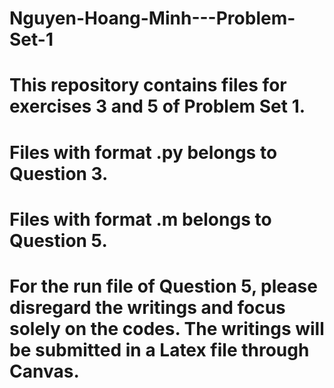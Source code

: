 # Nguyen-Hoang-Minh---Problem-Set-1
# This repository contains files for exercises 3 and 5 of Problem Set 1.
# Files with format .py belongs to Question 3.
# Files with format .m belongs to Question 5.
# For the run file of Question 5, please disregard the writings and focus solely on the codes. The writings will be submitted in a Latex file through Canvas.
